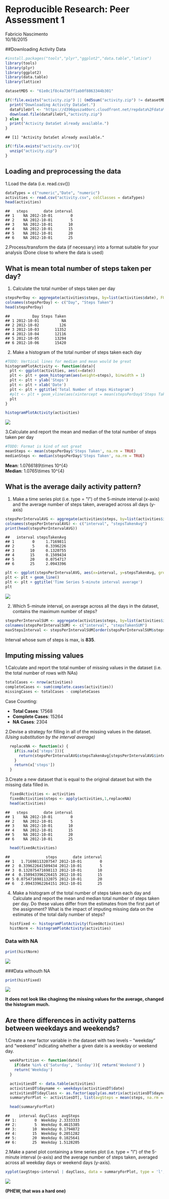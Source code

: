 # Reproducible Research: Peer Assessment 1
Fabricio Nascimento  
10/18/2015  

##Downloading Activity Data

```r
#install.packages("tools","plyr","ggplot2","data.table","latice")
library(tools)
library(plyr)
library(ggplot2)
library(data.table)
library(lattice)

datasetMD5 <- "61e0c1f8c4a736ff1ab0f8863344b301"

if(!file.exists("activity.zip") || (md5sum("activity.zip") != datasetMD5)){
  print("Downloading Activity DataSet.")
  dataFileUrl <- "https://d396qusza40orc.cloudfront.net/repdata%2Fdata%2Factivity.zip"
  download.file(dataFileUrl,"activity.zip")
} else {
  print("Activity DataSet already available.")
}
```

```
## [1] "Activity DataSet already available."
```

```r
if(!file.exists("activity.csv")){
  unzip("activity.zip")
}
```

## Loading and preprocessing the data

1.Load the data (i.e. read.csv())

```r
dataTypes = c("numeric","Date", "numeric")
activities <- read.csv("activity.csv", colClasses = dataTypes)
head(activities)
```

```
##   steps       date interval
## 1    NA 2012-10-01        0
## 2    NA 2012-10-01        5
## 3    NA 2012-10-01       10
## 4    NA 2012-10-01       15
## 5    NA 2012-10-01       20
## 6    NA 2012-10-01       25
```

2.Process/transform the data (if necessary) into a format suitable for your analysis
(Done close to where the data is used)

## What is mean total number of steps taken per day?
1. Calculate the total number of steps taken per day

```r
stepsPerDay <- aggregate(activities$steps, by=list(activities$date), FUN=sum)
colnames(stepsPerDay) <- c("Day", "Steps Taken")
head(stepsPerDay)
```

```
##          Day Steps Taken
## 1 2012-10-01          NA
## 2 2012-10-02         126
## 3 2012-10-03       11352
## 4 2012-10-04       12116
## 5 2012-10-05       13294
## 6 2012-10-06       15420
```
2. Make a histogram of the total number of steps taken each day

```r
#TODO: Vertical lines for median and mean would be great
histogramPlotActivity <- function(data){
  plt <- ggplot(activities, aes(x=date))
  plt <- plt + geom_histogram(aes(weight=steps), binwidth = 1)
  plt <- plt + ylab('Steps')
  plt <- plt + xlab('Date')
  plt <- plt + ggtitle('Total Number of steps Histogram')
  #plt <- plt + geom_vline(aes(xintercept = mean(stepsPerDay$'Steps Taken', na.rm = TRUE)), color='red')
  plt
}

histogramPlotActivity(activities)
```

![](PA1_template_files/figure-html/unnamed-chunk-4-1.png) 

3.Calculate and report the mean and median of the total number of steps taken per day

```r
#TODO: Format is kind of not great
meanSteps <- mean(stepsPerDay$'Steps Taken', na.rm = TRUE)
medianSteps <- median(stepsPerDay$'Steps Taken', na.rm = TRUE)
```
**Mean**: 1.0766189\times 10^{4}  
**Median**: 1.0765\times 10^{4}

## What is the average daily activity pattern?
1. Make a time series plot (i.e. type = "l") of the 5-minute interval (x-axis) and the average number of steps taken, averaged across all days (y-axis)

```r
stepsPerIntervalAVG <- aggregate(activities$steps, by=list(activities$interval), FUN=mean, na.rm=TRUE)
colnames(stepsPerIntervalAVG) <- c("interval", "stepsTakenAvg")
print(head(stepsPerIntervalAVG))
```

```
##   interval stepsTakenAvg
## 1        0     1.7169811
## 2        5     0.3396226
## 3       10     0.1320755
## 4       15     0.1509434
## 5       20     0.0754717
## 6       25     2.0943396
```

```r
plt <- ggplot(stepsPerIntervalAVG, aes(x=interval, y=stepsTakenAvg, group=1, colour="stepsTakenAvg"))
plt <- plt + geom_line()
plt <- plt + ggtitle('Time Series 5-minute interval average')
plt
```

![](PA1_template_files/figure-html/unnamed-chunk-6-1.png) 

2. Which 5-minute interval, on average across all the days in the dataset, contains the maximum number of steps?

```r
stepsPerIntervalSUM <- aggregate(activities$steps, by=list(activities$interval), FUN=sum, na.rm=TRUE)
colnames(stepsPerIntervalSUM) <- c("interval", "stepsTakenSUM")
maxStepsInterval <- stepsPerIntervalSUM[order(stepsPerIntervalSUM$stepsTakenSUM, decreasing = TRUE),][1,1]
```

Interval whose sum of steps is max, is **835**.

## Imputing missing values
1.Calculate and report the total number of missing values in the dataset (i.e. the total number of rows with NAs)

```r
totalCases <- nrow(activities)
completeCases <- sum(complete.cases(activities))
missingCases <- totalCases - completeCases
```
Case Counting:  
- **Total Cases**: 17568  
- **Complete Cases**: 15264  
- **NA Cases**: 2304  

2.Devise a strategy for filling in all of the missing values in the dataset.
*(Using substitution by the interval average)*

```r
  replaceNA <- function(x) {
    if(is.na(x['steps'])){ 
      return(stepsPerIntervalAVG$stepsTakenAvg[stepsPerIntervalAVG$interval == as.numeric(x['interval'])])
    }
    return(x['steps'])
  }
```

3.Create a new dataset that is equal to the original dataset but with the missing data filled in.

```r
  fixedActivities <- activities
  fixedActivities$steps <- apply(activities,1,replaceNA)
  head(activities)
```

```
##   steps       date interval
## 1    NA 2012-10-01        0
## 2    NA 2012-10-01        5
## 3    NA 2012-10-01       10
## 4    NA 2012-10-01       15
## 5    NA 2012-10-01       20
## 6    NA 2012-10-01       25
```

```r
  head(fixedActivities)
```

```
##                steps       date interval
## 1   1.71698113207547 2012-10-01        0
## 2  0.339622641509434 2012-10-01        5
## 3  0.132075471698113 2012-10-01       10
## 4  0.150943396226415 2012-10-01       15
## 5 0.0754716981132075 2012-10-01       20
## 6   2.09433962264151 2012-10-01       25
```

4. Make a histogram of the total number of steps taken each day and Calculate and report the mean and median total number of steps taken per day. Do these values differ from the estimates from the first part of the assignment? What is the impact of imputing missing data on the estimates of the total daily number of steps?

```r
  histFixed <- histogramPlotActivity(fixedActivities)
  histNorm <- histogramPlotActivity(activities)
```
### Data with NA

```r
print(histNorm)
```

![](PA1_template_files/figure-html/unnamed-chunk-12-1.png) 

###Data withouth NA

```r
print(histFixed)
```

![](PA1_template_files/figure-html/unnamed-chunk-13-1.png) 

**It does not look like chaginng the missing values for the average, changed the histogram much.**
## Are there differences in activity patterns between weekdays and weekends?
1.Create a new factor variable in the dataset with two levels – “weekday” and “weekend” indicating whether a given date is a weekday or weekend day. 

```r
  weekPartition <- function(date){
    if(date %in% c('Saturday', 'Sunday')){ return('Weekend') }
    return('Weekday')
  }

  activitiesDT <- data.table(activities)
  activitiesDT$dayname <- weekdays(activitiesDT$date)
  activitiesDT$dayClass <- as.factor(apply(as.matrix(activitiesDT$dayname), 1, weekPartition))
  summaryForPlot <- activitiesDT[, list(avgSteps = mean(steps, na.rm = T)), by = list(interval, dayClass)]

  head(summaryForPlot)
```

```
##    interval dayClass  avgSteps
## 1:        0  Weekday 2.3333333
## 2:        5  Weekday 0.4615385
## 3:       10  Weekday 0.1794872
## 4:       15  Weekday 0.2051282
## 5:       20  Weekday 0.1025641
## 6:       25  Weekday 1.5128205
```

2.Make a panel plot containing a time series plot (i.e. type = "l") of the 5-minute interval (x-axis) and the average number of steps taken, averaged across all weekday days or weekend days (y-axis).

```r
xyplot(avgSteps~interval | dayClass, data = summaryForPlot, type = 'l', ylab = 'Steps', xlab = 'Interval', layout = c(1,2))
```

![](PA1_template_files/figure-html/unnamed-chunk-15-1.png) 

**(PHEW, that was a hard one)**
